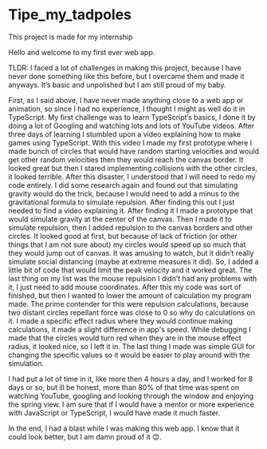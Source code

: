 # Tipe_my_tadpoles
This project is made for my internship

Hello and welcome to my first ever web app.

TLDR: I faced a lot of challenges in making this project, because I have never done something like this before, but I overcame them and made it anyways. It’s basic and unpolished but I am still proud of my baby.

First, as I said above, I have never made anything close to a web app or animation, so since I had no experience, I thought I might as well do it in TypeScript. My first challenge was to learn TypeScript’s basics, I done it by doing a lot of Googling and watching lots and lots of YouTube videos. After three days of learning I stumbled upon a video explaining how to make games using TypeScript. With this video I made my first prototype where I made bunch of circles that would have random starting velocities and would get other random velocities then they would reach the canvas border. It looked great but then I stared implementing collisions with the other circles, it looked terrible. After this disaster, I understood that I will need to redo my code entirely. I did some research again and found out that simulating gravity would do the trick, because I would need to add a minus to the gravitational formula to simulate repulsion. After finding this out I just needed to find a video explaining it. After finding it I made a prototype that would simulate gravity at the center of the canvas. Then I made it to simulate repulsion, then I added repulsion to the canvas borders and other circles. It looked good at first, but because of lack of friction (or other things that I am not sure about) my circles would speed up so much that they would jump out of canvas. It was amusing to watch, but it didn’t really simulate social distancing (maybe at extreme measures it did). So, I added a little bit of code that would limit the peak velocity and it worked great. The last thing on my list was the mouse repulsion I didn’t had any problems with it, I just need to add mouse coordinates. After this my code was sort of finished, but then I wanted to lower the amount of calculation my program made. The prime contender for this were repulsion calculations, because two distant circles repellant force was close to 0 so why do calculations on it. I made a specific effect radius where they would continue making calculations, it made a slight difference in app's speed. While debugging I made that the circles would turn red when they are in the mouse effect radius, it looked nice, so I left it in. The last thing I made was simple GUI for changing the specific values so it would be easier to play around with the simulation.

I had put a lot of time in it, like more then 4 hours a day, and I worked for 8 days or so, but ill be honest, more than 80%  of that time was spent on watching YouTube, googling and looking through the window and enjoying the spring view. I am sure that if I would have a mentor or more experience with JavaScript or TypeScript, I would have made it much faster.

In the end, I had a blast while I was making this web app. I know that it could look better, but I am damn proud of it 😊.
